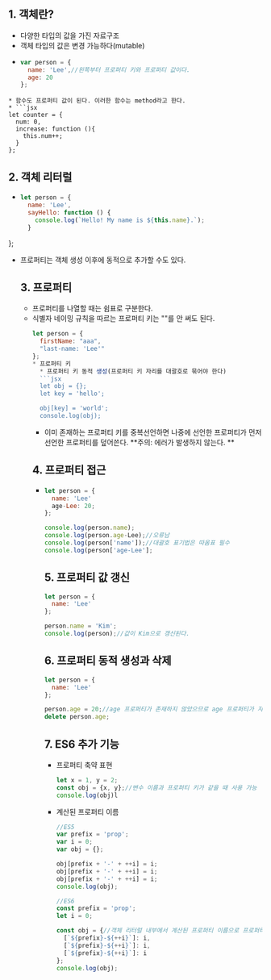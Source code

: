 ## 1. 객체란?
* 다양한 타입의 값을 가진 자료구조
* 객체 타입의 값은 변경 가능하다(mutable)
* ```jsx
  var person = {
    name: 'Lee',//왼쪽부터 프로퍼티 키와 프로퍼티 값이다. 
    age: 20
  };
```
* 함수도 프로퍼티 값이 된다. 이러한 함수는 method라고 한다.
* ```jsx
let counter = {
  num: 0,
  increase: function (){
    this.num++;
  }
};
```
## 2. 객체 리터럴
* ```jsx
  let person = {
    name: 'Lee',
    sayHello: function () {
      console.log(`Hello! My name is ${this.name}.`);
    }
};
* 프로퍼티는 객체 생성 이후에 동적으로 추가할 수도 있다.
  ## 3. 프로퍼티
  * 프로퍼티를 나열할 때는 쉼표로 구분한다.
  * 식별자 네이밍 규칙을 따르는 프로퍼티 키는 ""를 안 써도 된다.
    ```jsx
    let person = {
      firstName: "aaa",
      "last-name: 'Lee'"
    };
    * 프로퍼티 키
      * 프로퍼티 키 동적 생성(프로퍼티 키 자리를 대괄호로 묶어야 한다)
      ```jsx
      let obj = {};
      let key = 'hello';

      obj[key] = 'world';
      console.log(obj);
    ```
    * 이미 존재하는 프로퍼티 키를 중복선언하면 나중에 선언한 프로퍼티가 먼저 선언한 프로퍼티를 덮어쓴다.
      **주의: 에러가 발생하지 않는다. **
    ## 4. 프로퍼티 접근
    * ```jsx
      let person = {
        name: 'Lee'
        age-Lee: 20;
      };

      console.log(person.name);
      console.log(person.age-Lee);//오류남
      console.log(person['name']);//대괄호 표기법은 따옴표 필수
      console.log(person['age-Lee'];
      ```
      ## 5. 프로퍼티 값 갱신
      ```jsx
      let person = {
        name: 'Lee'
      };

      person.name = 'Kim';
      console.log(person);//값이 Kim으로 갱신된다.
      ```
      ## 6. 프로퍼티 동적 생성과 삭제
      ```jsx
      let person = {
        name: 'Lee'
      };

      person.age = 20;//age 프로퍼티가 존재하지 않았으므로 age 프로퍼티가 자동으로 생성된다.
      delete person.age;
      ```
      ## 7. ES6 추가 기능
      * 프로퍼티 축약 표현
        ```jsx
        let x = 1, y = 2;
        const obj = {x, y};//변수 이름과 프로퍼티 키가 같을 때 사용 가능
        console.log(obj)l
        ```
      * 계산된 프로퍼티 이름
        ```jsx
        //ES5
        var prefix = 'prop';
        var i = 0;
        var obj = {};

        obj[prefix + '-' + ++i] = i;
        obj[prefix + '-' + ++i] = i;
        obj[prefix + '-' + ++i] = i;
        console.log(obj);
        ```
        ```jsx
        //ES6
        const prefix = 'prop';
        let i = 0;

        const obj = {//객체 리터럴 내부에서 계산된 프로퍼티 이름으로 프로퍼티 키 동적 생성
          [`${prefix}-${++i}`]: i,
          [`${prefix}-${++i}`]: i,
          [`${prefix}-${++i}`]: i
        };
        console.log(obj);
